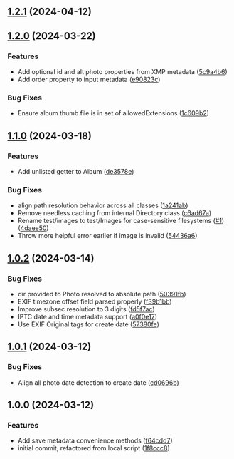 

## [1.2.1](https://github.com/danallan/photo-dir-to-json/compare/1.2.0...1.2.1) (2024-04-12)

## [1.2.0](https://github.com/danallan/photo-dir-to-json/compare/1.1.0...1.2.0) (2024-03-22)


### Features

* Add optional id and alt photo properties from XMP metadata ([5c9a4b6](https://github.com/danallan/photo-dir-to-json/commit/5c9a4b6fec473993669d62261684c09b878e62b2))
* Add order property to input metadata ([e90823c](https://github.com/danallan/photo-dir-to-json/commit/e90823c1415510f25dd2276c29f89e70b2422511))


### Bug Fixes

* Ensure album thumb file is in set of allowedExtensions ([1c609b2](https://github.com/danallan/photo-dir-to-json/commit/1c609b2f090a3454e4cddc1fa6ea601e855604e6))

## [1.1.0](https://github.com/danallan/photo-dir-to-json/compare/1.0.2...1.1.0) (2024-03-18)


### Features

* Add unlisted getter to Album ([de3578e](https://github.com/danallan/photo-dir-to-json/commit/de3578e8793fbd98188c4f26b9e617f9f2151afe))


### Bug Fixes

* align path resolution behavior across all classes ([1a241ab](https://github.com/danallan/photo-dir-to-json/commit/1a241ab4eb6d40ec8e4e22deae3fcb94c85d0291))
* Remove needless caching from internal Directory class ([c6ad67a](https://github.com/danallan/photo-dir-to-json/commit/c6ad67acdea1bb18bb32bb45049fe585d0de1dda))
* Rename test/images to test/Images for case-sensitive filesystems ([#1](https://github.com/danallan/photo-dir-to-json/issues/1)) ([4daee50](https://github.com/danallan/photo-dir-to-json/commit/4daee505c18066e2dd7366964ac2910f32e5063f))
* Throw more helpful error earlier if image is invalid ([54436a6](https://github.com/danallan/photo-dir-to-json/commit/54436a669569d24705c2f60f4b5c06595a6518b7))

## [1.0.2](https://github.com/danallan/photo-dir-to-json/compare/1.0.1...1.0.2) (2024-03-14)


### Bug Fixes

* dir provided to Photo resolved to absolute path ([50391fb](https://github.com/danallan/photo-dir-to-json/commit/50391fb6ceab5faa4aa2efe04ad59003bccfe0c1))
* EXIF timezone offset field parsed properly ([f39b1bb](https://github.com/danallan/photo-dir-to-json/commit/f39b1bbd83733f35d3912f608e2e6253e3acd810))
* Improve subsec resolution to 3 digits ([fd5f7ac](https://github.com/danallan/photo-dir-to-json/commit/fd5f7ac7e390dbde3fdaf679888983b5e9d3350b))
* IPTC date and time metadata support ([a0f0e17](https://github.com/danallan/photo-dir-to-json/commit/a0f0e173b4cccec2114f0482bcbb5727f5233f08))
* Use EXIF Original tags for create date ([57380fe](https://github.com/danallan/photo-dir-to-json/commit/57380fe328c70fb9c19a79e1c4dba0cc4943e1ce))

## [1.0.1](https://github.com/danallan/photo-dir-to-json/compare/1.0.0...1.0.1) (2024-03-12)


### Bug Fixes

* Align all photo date detection to create date ([cd0696b](https://github.com/danallan/photo-dir-to-json/commit/cd0696b0c8f4a495834f00db00f1aa3fd5832248))

## 1.0.0 (2024-03-12)


### Features

* Add save metadata convenience methods ([f64cdd7](https://github.com/danallan/photo-dir-to-json/commit/f64cdd7720c61d89c1c8a8090aeafb6fd3de596e))
* initial commit, refactored from local script ([1f8ccc8](https://github.com/danallan/photo-dir-to-json/commit/1f8ccc82cc27a01d90eef7a468ab9837d66f10be))
